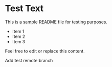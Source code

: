 # Test Text

This is a sample README file for testing purposes.

- Item 1
- Item 2
- Item 3

Feel free to edit or replace this content.

Add test remote branch
